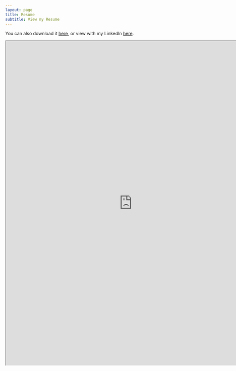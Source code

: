 ```yaml
---
layout: page
title: Resume
subtitle: View my Resume
---
```


You can also download it [here](https://docs.google.com/document/export?format=pdf&id=1jWH-WjMDqtaLlOKEUMRSYGzmsUTclyH0bYbTM3YUd0g&token=AC4w5VgLWmmCTOu1LPRCk0jy91aov44yEw%3A1537154616746&ouid=100645852182252015474&includes_info), or view with my LinkedIn [here](https://linkedin.com/in/aboudaie).

<iframe style="width: 800px; height: 1030px" src="https://docs.google.com/document/d/e/2PACX-1vRJhJClHjo0wJsySBkJpRtMvMpacgtFEcuntdSAdHhTOeATi0tWdYDvxtECM-wAUAdIbMTo3jFQr4pe/pub?embedded=true"></iframe>
